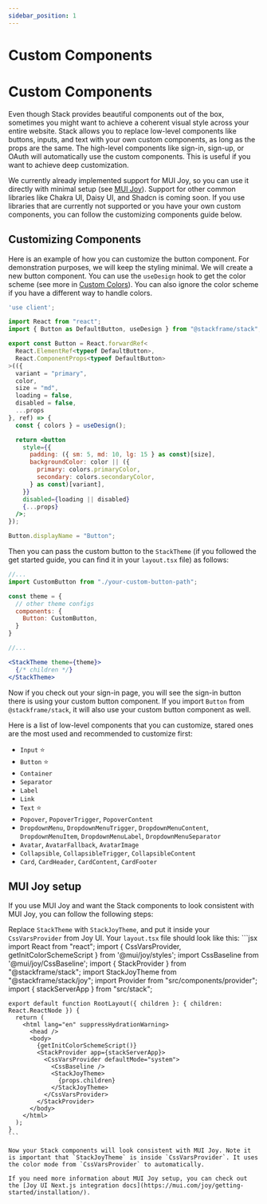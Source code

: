 ```yaml
---
sidebar_position: 1
---
```


# Custom Components

# Custom Components

Even though Stack provides beautiful components out of the box, sometimes you might want to achieve a coherent visual style across your entire website. Stack allows you to replace low-level components like buttons, inputs, and text with your own custom components, as long as the props are the same. The high-level components like sign-in, sign-up, or OAuth will automatically use the custom components. This is useful if you want to achieve deep customization.

We currently already implemented support for MUI Joy, so you can use it directly with minimal setup (see [MUI Joy](#mui-joy-setup)). Support for other common libraries like Chakra UI, Daisy UI, and Shadcn is coming soon. If you use libraries that are currently not supported or you have your own custom components, you can follow the customizing components guide below.

## Customizing Components

Here is an example of how you can customize the button component. For demonstration purposes, we will keep the styling minimal. We will create a new button component. You can use the `useDesign` hook to get the color scheme (see more in [Custom Colors](/docs/customization/custom-colors)). You can also ignore the color scheme if you have a different way to handle colors.

```jsx
'use client';

import React from "react";
import { Button as DefaultButton, useDesign } from "@stackframe/stack";

export const Button = React.forwardRef<
  React.ElementRef<typeof DefaultButton>,
  React.ComponentProps<typeof DefaultButton>
>(({
  variant = "primary",
  color,
  size = "md",
  loading = false,
  disabled = false,
  ...props
}, ref) => {
  const { colors } = useDesign();

  return <button
    style={{
      padding: ({ sm: 5, md: 10, lg: 15 } as const)[size],
      backgroundColor: color || ({
        primary: colors.primaryColor,
        secondary: colors.secondaryColor,
      } as const)[variant],
    }}
    disabled={loading || disabled}
    {...props}
  />;
});

Button.displayName = "Button";
```

Then you can pass the custom button to the `StackTheme` (if you followed the get started guide, you can find it in your `layout.tsx` file) as follows:

```jsx
//...
import CustomButton from "./your-custom-button-path";

const theme = {
  // other theme configs
  components: {
    Button: CustomButton,
  }
}

//...

<StackTheme theme={theme}>
  {/* children */}
</StackTheme>
```

Now if you check out your sign-in page, you will see the sign-in button there is using your custom button component. If you import `Button` from `@stackframe/stack`, it will also use your custom button component as well.

Here is a list of low-level components that you can customize, stared ones are the most used and recommended to customize first:

- `Input` ⭐
- `Button` ⭐
- `Container`
- `Separator`
- `Label`
- `Link`
- `Text` ⭐
- `Popover`, `PopoverTrigger`, `PopoverContent`
- `DropdownMenu`, `DropdownMenuTrigger`, `DropdownMenuContent`, `DropdownMenuItem`, `DropdownMenuLabel`, `DropdownMenuSeparator`
- `Avatar`, `AvatarFallback`, `AvatarImage`
- `Collapsible`, `CollapsibleTrigger`, `CollapsibleContent`
- `Card`, `CardHeader`, `CardContent`, `CardFooter`

## MUI Joy setup

If you use MUI Joy and want the Stack components to look consistent with MUI Joy, you can follow the following steps:

Replace `StackTheme` with `StackJoyTheme`, and put it inside your `CssVarsProvider` from Joy UI. Your `layout.tsx` file should look like this:
    ```jsx
    import React from "react";
    import { CssVarsProvider, getInitColorSchemeScript } from '@mui/joy/styles';
    import CssBaseline from '@mui/joy/CssBaseline';
    import { StackProvider } from "@stackframe/stack";
    import StackJoyTheme from "@stackframe/stack/joy";
    import Provider from "src/components/provider";
    import { stackServerApp } from "src/stack";


    export default function RootLayout({ children }: { children: React.ReactNode }) {
      return (
        <html lang="en" suppressHydrationWarning>
          <head />
          <body>
            {getInitColorSchemeScript()}
            <StackProvider app={stackServerApp}>
              <CssVarsProvider defaultMode="system">
                <CssBaseline />
                <StackJoyTheme>
                  {props.children}
                </StackJoyTheme>
              </CssVarsProvider>
            </StackProvider>
          </body>
        </html>
      );
    }
    ```

    Now your Stack components will look consistent with MUI Joy. Note it is important that `StackJoyTheme` is inside `CssVarsProvider`. It uses the color mode from `CssVarsProvider` to automatically.

    If you need more information about MUI Joy setup, you can check out the [Joy UI Next.js integration docs](https://mui.com/joy/getting-started/installation/).
